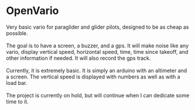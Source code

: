 # OpenVario
Very basic vario for paraglider and glider pilots, designed to be as cheap as possible.<br />
<br />
The goal is to have a screen, a buzzer, and a gps. It will make noise like any vario, display vertical speed, horizontal speed, time, time since takeoff, and other information if needed. It will also record the gps track.<br />
<br />
Currently, it is extremely basic. It is simply an arduino with an altimeter and a screen. The vertical speed is displayed with numbers as well as with a load bar.<br />
<br />
The project is currently on hold, but will continue when I can dedicate some time to it.
